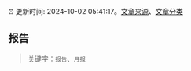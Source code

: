 :alarm_clock: 更新时间: 2024-10-02 05:41:17。[文章来源](/README.md)、[文章分类](/TAGS.md)

## 报告


> 关键字：`报告`、`月报`



